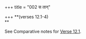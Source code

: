 +++
title = "002 स तान्"

+++
**(verses 12.1-4)  
**

See Comparative notes for [Verse
12.1](/hinduism/book/manusmriti-with-the-commentary-of-medhatithi/d/doc202175.html#explanatory-notes "English translation of verse").
